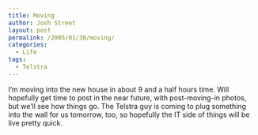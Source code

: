 ```yaml
---
title: Moving
author: Josh Street
layout: post
permalink: /2005/01/30/moving/
categories:
  - Life
tags:
  - Telstra
---
```

I&#8217;m moving into the new house in about 9 and a half hours time. Will hopefully get time to post in the near future, with post-moving-in photos, but we&#8217;ll see how things go. The Telstra guy is coming to plug something into the wall for us tomorrow, too, so hopefully the IT side of things will be live pretty quick.